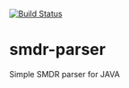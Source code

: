 [![Build Status](https://travis-ci.com/isontheline/smdr-parser.svg?branch=master)](https://travis-ci.com/isontheline/smdr-parser)

# smdr-parser
Simple SMDR parser for JAVA
